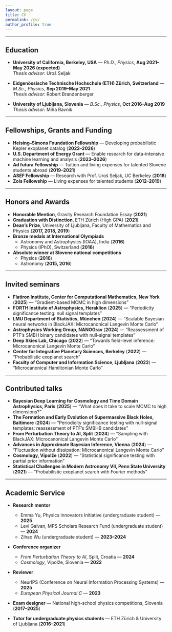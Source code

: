 ```yaml
---
layout: page
title: CV
permalink: /cv/
author_profile: true
---
```


---

## Education

- **University of California, Berkeley, USA** — *Ph.D., Physics*, **Aug 2021–May 2026 (expected)**  
  *Thesis advisor:* Uroš Seljak

- **Eidgenössische Technische Hochschule (ETH) Zürich, Switzerland** — *M.Sc., Physics*, **Sep 2019–May 2021**  
  *Thesis advisor:* Robert Brandenberger

- **University of Ljubljana, Slovenia** — *B.Sc., Physics*, **Oct 2016–Aug 2019**  
  *Thesis advisor:* Miha Ravnik

---

## Fellowships, Grants and Funding

- **Heising–Simons Foundation Fellowship** — Developing probabilistic Kepler exoplanet catalog (**2022–2026**)
- **U.S. Department of Energy Grant** — Enable research for data-intensive machine learning and analysis (**2023–2026**)
- **Ad futura Fellowship** — Tuition and living expenses for talented Slovene students abroad (**2019–2021**)
- **ASEF Fellowship** — Research with Prof. Uroš Seljak, UC Berkeley (**2018**)
- **Zois Fellowship** — Living expenses for talented students (**2012–2019**)

---

## Honors and Awards

- **Honorable Mention**, Gravity Research Foundation Essay (**2021**)
- **Graduation with Distinction**, ETH Zürich (High GPA) (**2021**)
- **Dean’s Prize**, University of Ljubljana, Faculty of Mathematics and Physics (**2017, 2018, 2019**)
- **Bronze medals at International Olympiads**  
  - Astronomy and Astrophysics (IOAA), India (**2016**)  
  - Physics (IPhO), Switzerland (**2016**)
- **Absolute winner at Slovene national competitions**  
  - Physics (**2016**)  
  - Astronomy (**2015, 2016**)

---

## Invited seminars

- **Flatiron Institute, Center for Computational Mathematics, New York** (**2025**) — “Gradient-based MCMC in high dimensions”
- **FORTH Institute of Astrophysics, Heraklion** (**2025**) — “Periodicity significance testing: null signal templates”
- **LMU Department of Statistics, München** (**2024**) — “Scalable Bayesian neural networks in BlackJAX: Microcanonical Langevin Monte Carlo”
- **Astrophysics Working Group, NANOGrav** (**2024**) — “Reassessment of PTF’s SMBH binary candidates with null-signal templates”
- **Deep Skies Lab, Chicago** (**2022**) — “Towards field-level inference: Microcanonical Langevin Monte Carlo”
- **Center for Integrative Planetary Sciences, Berkeley** (**2022**) — “Probabilistic exoplanet search”
- **Faculty of Computer and Information Science, Ljubljana** (**2022**) — “Microcanonical Hamiltonian Monte Carlo”

---

## Contributed talks

- **Bayesian Deep Learning for Cosmology and Time Domain Astrophysics, Paris** (**2025**) — “What does it take to scale MCMC to high dimensions?”
- **The Formation and Early Evolution of Supermassive Black Holes, Baltimore** (**2024**) — “Periodicity significance testing with null-signal templates: reassessment of PTF’s SMBHB candidates”
- **From Perturbation Theory to AI, Split** (**2024**) — “Sampling with BlackJAX: Microcanonical Langevin Monte Carlo”
- **Advances in Approximate Bayesian Inference, Vienna** (**2024**) — “Fluctuation without dissipation: Microcanonical Langevin Monte Carlo”
- **Cosmology, Vipolže** (**2022**) — “Statistical significance testing with partial prior information”
- **Statistical Challenges in Modern Astronomy VII, Penn State University** (**2021**) — “Probabilistic exoplanet search with Fourier methods”

---

## Academic Service

- **Research mentor**  
  - Emma Yu, Physics Innovators Initiative (undergraduate student) — **2025**  
  - Levi Galvan, MPS Scholars Research Fund (undergraduate student) — **2024**  
  - Zihao Wu (undergraduate student) — **2023–2024**  

- **Conference organizer**  
  - *From Perturbation Theory to AI*, Split, Croatia — **2024**  
  - *Cosmology*, Vipolže, Slovenia — **2022**

- **Reviewer**  
  - NeurIPS (Conference on Neural Information Processing Systems) — **2025**  
  - *European Physical Journal C* — **2023**

- **Exam designer** — National high-school physics competitions, Slovenia (**2017–2025**)

- **Tutor for undergraduate physics students** — ETH Zürich & University of Ljubljana (**2016–2021**)
